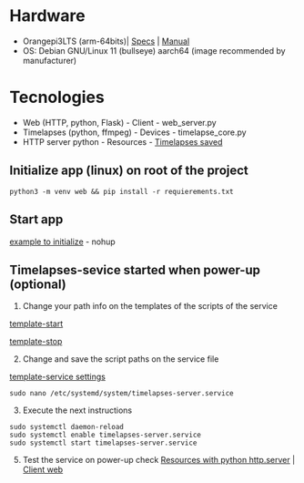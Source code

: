 # Hardware
- Orangepi3LTS (arm-64bits)| [Specs](http://www.orangepi.org/html/hardWare/computerAndMicrocontrollers/details/orange-pi-3-LTS.html) | [Manual](https://drive.google.com/file/d/1jka7avWnzNeTIQFkk78LoJdygWaGH2iu/view)
- OS: Debian GNU/Linux 11 (bullseye) aarch64 (image recommended by manufacturer)

# Tecnologies
- Web (HTTP, python, Flask) - Client - web_server.py
- Timelapses (python, ffmpeg) - Devices - timelapse_core.py
- HTTP server python - Resources - [Timelapses saved](./resources)

## Initialize app (linux) on root of the project
```python3 -m venv web && pip install -r requierements.txt```

## Start app
[example to initialize](./automation/timelapse_start.sh) - nohup

## Timelapses-sevice started when power-up (optional)
1. Change your path info on the templates of the scripts of the service

[template-start](./automation/timelapse_start.sh)

[template-stop](./automation/timelapse_stop.sh)

2. Change and save the script paths on the service file

[template-service settings](./automation/timelapses-server.service)

```
sudo nano /etc/systemd/system/timelapses-server.service
```

3. Execute the next instructions

```
sudo systemctl daemon-reload
sudo systemctl enable timelapses-server.service
sudo systemctl start timelapses-server.service
```

5. Test the service on power-up check
[Resources with python http.server](http://ip-server:8000) | [Client web](http://ip-server:5000)
